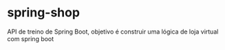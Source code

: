 # spring-shop
API de treino de Spring Boot, objetivo é construir uma lógica de loja virtual com spring boot
